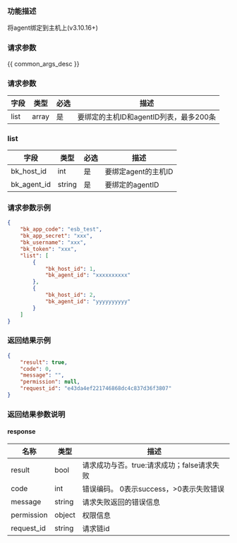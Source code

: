 ### 功能描述

将agent绑定到主机上(v3.10.16+)

### 请求参数

{{ common_args_desc }}

### 请求参数

| 字段                |  类型              | 必选   |  描述                                   |
|---------------------|--------------------|--------|-----------------------------------------|
| list                  | array                | 是     | 要绑定的主机ID和agentID列表，最多200条    |

### list

| 字段                |  类型              | 必选   |  描述                                   |
|---------------------|--------------------|--------|-----------------------------------------|
| bk_host_id                  | int                | 是     | 要绑定agent的主机ID    |
| bk_agent_id                  | string                | 是     | 要绑定的agentID    |

### 请求参数示例

```json
{
    "bk_app_code": "esb_test",
    "bk_app_secret": "xxx",
    "bk_username": "xxx",
    "bk_token": "xxx",
    "list": [
        {
            "bk_host_id": 1,
            "bk_agent_id": "xxxxxxxxxx"
        },
        {
            "bk_host_id": 2,
            "bk_agent_id": "yyyyyyyyyy"
        }
    ]
}
```

### 返回结果示例

```json
{
    "result": true,
    "code": 0,
    "message": "",
    "permission": null,
    "request_id": "e43da4ef221746868dc4c837d36f3807"
}
```

### 返回结果参数说明

#### response

| 名称  | 类型  | 描述 |
|---|---|---|
| result | bool | 请求成功与否。true:请求成功；false请求失败 |
| code | int | 错误编码。 0表示success，>0表示失败错误 |
| message | string | 请求失败返回的错误信息 |
| permission    | object | 权限信息    |
| request_id    | string | 请求链id    |